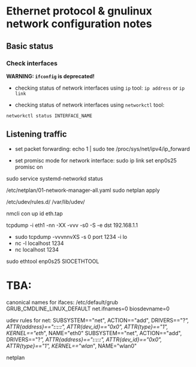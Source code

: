 # Ethernet protocol & gnulinux network configuration notes

## Basic status

### Check interfaces

**WARNING: `ifconfig` is deprecated!**

- checking status of network interfaces using `ip` tool:
```ip address```
or
```ip link```

- checking status of network interfaces using `networkctl` tool:
```
networkctl status INTERFACE_NAME
```


## Listening traffic

- set packet forwarding:
echo 1 | sudo tee /proc/sys/net/ipv4/ip_forward

- set promisc mode for network interface:
sudo ip link set enp0s25 promisc on

sudo service systemd-networkd status

/etc/netplan/01-network-manager-all.yaml
sudo netplan apply

/etc/udev/rules.d/
/var/lib/udev/


nmcli con up id eth.tap

tcpdump -i eth1 -nn -XX -vvv -s0 -S -e dst 192.168.1.1


- sudo tcpdump -vvvnnvXS -s 0 port 1234 -i lo
- nc -l localhost 1234
- nc localhost 1234


sudo ethtool enp0s25
SIOCETHTOOL

# TBA:

canonical names for ifaces:
/etc/default/grub
GRUB_CMDLINE_LINUX_DEFAULT
net.ifnames=0  biosdevname=0

udev rules for net:
SUBSYSTEM=="net", ACTION=="add", DRIVERS=="?*", ATTR{address}=="__:__:__:__:__:__", ATTR{dev_id}=="0x0", ATTR{type}=="1", KERNEL=="eth*", NAME="eth0"
SUBSYSTEM=="net", ACTION=="add", DRIVERS=="?*", ATTR{address}=="__:__:__:__:__:__", ATTR{dev_id}=="0x0", ATTR{type}=="1", KERNEL=="wlan*", NAME="wlan0"

netplan


